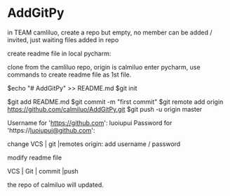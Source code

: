 # AddGitPy

in TEAM camliluo,  create a repo but empty, no member can be added / invited, just waiting files added in repo

create readme file in local pycharm:

clone from the camliluo repo, origin is calmiluo
enter pycharm, use commands to create readme file as 1st file.

$echo "# AddGitPy" >> README.md
$git init

$git add README.md
$git commit -m "first commit"
$git remote add origin https://github.com/calmiluo/AddGitPy.git
$git push -u origin master

Username for 'https://github.com': luoiupui
Password for 'https://luoiupui@github.com':


change VCS | git |remotes
origin: add username / password

modify readme file

VCS | Git | commit |push

the repo of calmiluo will updated.





